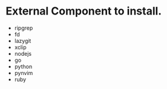 # External Component to install.

- ripgrep
- fd
- lazygit
- xclip
- nodejs
- go
- python
- pynvim
- ruby

